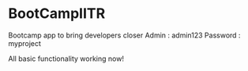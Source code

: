 # BootCampIITR
Bootcamp app to bring developers closer
Admin : admin123
Password : myproject


All basic functionality working now!
